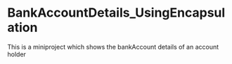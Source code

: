 # BankAccountDetails_UsingEncapsulation
This is a miniproject which shows the bankAccount details of an account holder 
